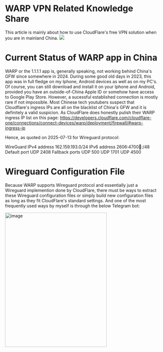 # WARP VPN Related Knowledge Share
This article is mainly about how to use CloudFlare's free VPN solution when you are in mainland China.
<img src="https://one.one.one.one/media/warp-plus.png"/>

# Current Status of WARP app in China
WARP or the 1.1.1.1 app is, generally speaking, not working behind China's GFW since somewhere in 2024. During some good old days in 2023, this app was in full fledge on my Iphone, Android devices as well as on my PC's.
Of course, you can still download and install it on your Iphone and Android, provided you have an outside-of-China Apple ID or somehow have access to Google Play Store. However, a sucessful established connection is mostly rare if not impossible.
Most Chinese tech youtubers suspect that Cloudflare's ingress IPs are all on the blacklist of China's GFW and it is definitely a valid suspicion. As CloudFlare does honestly pulish their WARP ingress IP list on this page: https://developers.cloudflare.com/cloudflare-one/connections/connect-devices/warp/deployment/firewall/#warp-ingress-ip

Hence, as quoted on 2025-07-13 for Wireguard protocol:

WireGuard
IPv4 address	162.159.193.0/24
IPv6 address	2606:4700:100::/48
Default port	UDP 2408
Fallback ports	UDP 500
UDP 1701
UDP 4500

# Wireguard Configuration File 
Because WARP supports Wireguard protocol and essentially just a Wireguard implemention done by CloudFlare, there must be ways to extract these Wireguard configuration files or simply build new configuration files as long as they fit CloudFlare's standard settings. 
And one of the most frequently used ways by myself is through the below Telegram bot:

<img width="335" height="442 " alt="image" src="https://github.com/user-attachments/assets/789096c1-7ee5-48c2-8995-a9962e4c7e71" />
